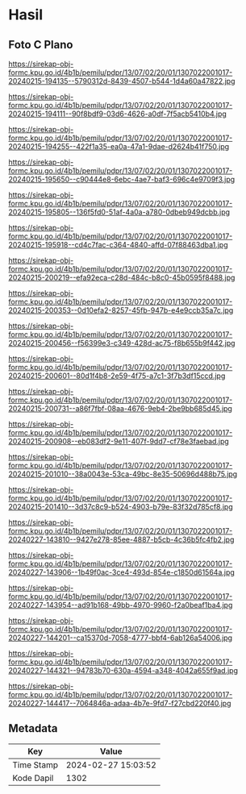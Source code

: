 # Hasil

## Foto C Plano

https://sirekap-obj-formc.kpu.go.id/4b1b/pemilu/pdpr/13/07/02/20/01/1307022001017-20240215-194135--5790312d-8439-4507-b544-1d4a60a47822.jpg

https://sirekap-obj-formc.kpu.go.id/4b1b/pemilu/pdpr/13/07/02/20/01/1307022001017-20240215-194111--90f8bdf9-03d6-4626-a0df-7f5acb5410b4.jpg

https://sirekap-obj-formc.kpu.go.id/4b1b/pemilu/pdpr/13/07/02/20/01/1307022001017-20240215-194255--422f1a35-ea0a-47a1-9dae-d2624b41f750.jpg

https://sirekap-obj-formc.kpu.go.id/4b1b/pemilu/pdpr/13/07/02/20/01/1307022001017-20240215-195650--c90444e8-6ebc-4ae7-baf3-696c4e9709f3.jpg

https://sirekap-obj-formc.kpu.go.id/4b1b/pemilu/pdpr/13/07/02/20/01/1307022001017-20240215-195805--136f5fd0-51af-4a0a-a780-0dbeb949dcbb.jpg

https://sirekap-obj-formc.kpu.go.id/4b1b/pemilu/pdpr/13/07/02/20/01/1307022001017-20240215-195918--cd4c7fac-c364-4840-affd-07f88463dba1.jpg

https://sirekap-obj-formc.kpu.go.id/4b1b/pemilu/pdpr/13/07/02/20/01/1307022001017-20240215-200219--efa92eca-c28d-484c-b8c0-45b0595f8488.jpg

https://sirekap-obj-formc.kpu.go.id/4b1b/pemilu/pdpr/13/07/02/20/01/1307022001017-20240215-200353--0d10efa2-8257-45fb-947b-e4e9ccb35a7c.jpg

https://sirekap-obj-formc.kpu.go.id/4b1b/pemilu/pdpr/13/07/02/20/01/1307022001017-20240215-200456--f56399e3-c349-428d-ac75-f8b655b9f442.jpg

https://sirekap-obj-formc.kpu.go.id/4b1b/pemilu/pdpr/13/07/02/20/01/1307022001017-20240215-200601--80d1f4b8-2e59-4f75-a7c1-3f7b3df15ccd.jpg

https://sirekap-obj-formc.kpu.go.id/4b1b/pemilu/pdpr/13/07/02/20/01/1307022001017-20240215-200731--a86f7fbf-08aa-4676-9eb4-2be9bb685d45.jpg

https://sirekap-obj-formc.kpu.go.id/4b1b/pemilu/pdpr/13/07/02/20/01/1307022001017-20240215-200908--eb083df2-9e11-407f-9dd7-cf78e3faebad.jpg

https://sirekap-obj-formc.kpu.go.id/4b1b/pemilu/pdpr/13/07/02/20/01/1307022001017-20240215-201010--38a0043e-53ca-49bc-8e35-50696d488b75.jpg

https://sirekap-obj-formc.kpu.go.id/4b1b/pemilu/pdpr/13/07/02/20/01/1307022001017-20240215-201410--3d37c8c9-b524-4903-b79e-83f32d785cf8.jpg

https://sirekap-obj-formc.kpu.go.id/4b1b/pemilu/pdpr/13/07/02/20/01/1307022001017-20240227-143810--9427e278-85ee-4887-b5cb-4c36b5fc4fb2.jpg

https://sirekap-obj-formc.kpu.go.id/4b1b/pemilu/pdpr/13/07/02/20/01/1307022001017-20240227-143906--1b49f0ac-3ce4-493d-854e-c1850d61564a.jpg

https://sirekap-obj-formc.kpu.go.id/4b1b/pemilu/pdpr/13/07/02/20/01/1307022001017-20240227-143954--ad91b168-49bb-4970-9960-f2a0beaf1ba4.jpg

https://sirekap-obj-formc.kpu.go.id/4b1b/pemilu/pdpr/13/07/02/20/01/1307022001017-20240227-144201--ca15370d-7058-4777-bbf4-6ab126a54006.jpg

https://sirekap-obj-formc.kpu.go.id/4b1b/pemilu/pdpr/13/07/02/20/01/1307022001017-20240227-144321--94783b70-630a-4594-a348-4042a655f9ad.jpg

https://sirekap-obj-formc.kpu.go.id/4b1b/pemilu/pdpr/13/07/02/20/01/1307022001017-20240227-144417--7064846a-adaa-4b7e-9fd7-f27cbd220f40.jpg


## Metadata

| Key        | Value               |
| ---------- | ------------------- |
| Time Stamp | 2024-02-27 15:03:52 |
| Kode Dapil | 1302                |



